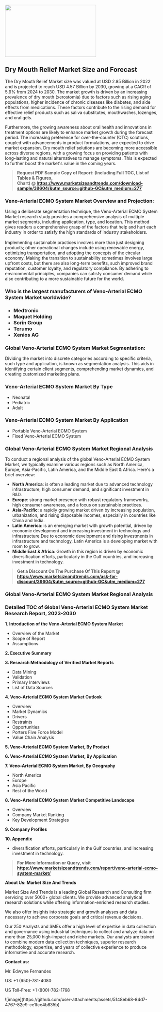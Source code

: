 <p><img class="alignnone size-medium wp-image-20088" src="https://ffe5etoiles.com/wp-content/uploads/2024/12/MST1-300x171.png" alt="" width="300" height="171" /></p><h2>Dry Mouth Relief Market Size and Forecast</h2><p>The Dry Mouth Relief Market size was valued at USD 2.85 Billion in 2022 and is projected to reach USD 4.57 Billion by 2030, growing at a CAGR of 5.9% from 2024 to 2030. The market growth is driven by an increasing prevalence of dry mouth (xerostomia) due to factors such as rising aging populations, higher incidence of chronic diseases like diabetes, and side effects from medications. These factors contribute to the rising demand for effective relief products such as saliva substitutes, mouthwashes, lozenges, and oral gels.</p><p>Furthermore, the growing awareness about oral health and innovations in treatment options are likely to enhance market growth during the forecast period. The increasing preference for over-the-counter (OTC) solutions, coupled with advancements in product formulations, are expected to drive market expansion. Dry mouth relief solutions are becoming more accessible across diverse regions, with a growing focus on providing patients with long-lasting and natural alternatives to manage symptoms. This is expected to further boost the market's value in the coming years.</p></p><blockquote id="" class=""><strong>Request PDF Sample Copy of Report: (Including Full TOC, List of Tables &amp; Figures, Chart)&nbsp;@&nbsp;<strong><a href="https://www.marketsizeandtrends.com/download-sample/39604/&utm_source=github-GC&utm_medium=277" target="_blank">https://www.marketsizeandtrends.com/download-sample/39604/&utm_source=github-GC&utm_medium=277</a></strong></strong></blockquote><h3 id="" class="">Veno-Arterial ECMO System Market&nbsp;Overview and Projection:</h3><p id="" class="">Using a deliberate segmentation technique, the Veno-Arterial ECMO System Market research study provides a comprehensive analysis of multiple market segments, including application, type, and location. This method gives readers a comprehensive grasp of the factors that help and hurt each industry in order to satisfy the high standards of industry stakeholders. <br /> <br />Implementing sustainable practices involves more than just designing products; other operational changes include using renewable energy, optimizing transportation, and adopting the concepts of the circular economy. Making the transition to sustainability sometimes involves large upfront costs, but there are also long-term benefits, such improved brand reputation, customer loyalty, and regulatory compliance. By adhering to environmental principles, companies can satisfy consumer demand while also contributing to a more sustainable future for the world.</p><h3 id="" class="">Who is the largest manufacturers of&nbsp;Veno-Arterial ECMO System Market worldwide?</h3><h3 class=""><p><ul><li>Medtronic </li><li> Maquet Holding </li><li> Sorin Group </li><li> Terumo </li><li> Xenios AG</li></ul></p></h3><h3 id="" class="">Global&nbsp;Veno-Arterial ECMO System Market Segmentation:</h3><p id="" class="">Dividing the market into discrete categories according to specific criteria, such type and application, is known as segmentation analysis. This aids in identifying certain client segments, comprehending market dynamics, and creating customized marketing plans.</p><h3 id="" class="">Veno-Arterial ECMO System Market&nbsp;By Type</h3><p><p><ul><li>Neonatal </li><li> Pediatric </li><li> Adult</p></li></ul></p></p><h3 id="" class="">Veno-Arterial ECMO System Market&nbsp;By Application</h3><p class=""><p><ul><li>Portable Veno-Arterial ECMO System </li><li> Fixed Veno-Arterial ECMO System</li></ul></p></p><h3 id="" class="">Global Veno-Arterial ECMO System Market Regional Analysis</h3><p id="" class="">To conduct a regional analysis of the global Veno-Arterial ECMO System Market, we typically examine various regions such as North America, Europe, Asia-Pacific, Latin America, and the Middle East &amp; Africa. Here's a brief overview:</p><ul><li><strong>North America</strong>: is often a leading market due to advanced technology infrastructure, high consumer demand, and significant investment in R&amp;D.</li><li><strong>Europe</strong>: strong market presence with robust regulatory frameworks, high consumer awareness, and a focus on sustainable practices.</li><li><strong>Asia-Pacific</strong>: a rapidly growing market driven by increasing population, urbanization, and rising disposable incomes, especially in countries like China and India.</li><li><strong>Latin America</strong>: is an emerging market with growth potential, driven by economic development and increasing investment in technology and infrastructure.Due to economic development and rising investments in infrastructure and technology, Latin America is a developing market with room to grow.</li><li><strong>Middle East &amp; Africa</strong>: Growth in this region is driven by economic diversification efforts, particularly in the Gulf countries, and increasing investment in technology.</li></ul><blockquote id="" class=""><strong>Get a Discount On The Purchase Of This Report @ <strong><a href="https://www.marketsizeandtrends.com/ask-for-discount/39604/&utm_source=github-GC&utm_medium=277" target="_blank">https://www.marketsizeandtrends.com/ask-for-discount/39604/&utm_source=github-GC&utm_medium=277</a></strong></strong></blockquote><h3 id="" class="">Global Veno-Arterial ECMO System Market Regional Analysis</h3><h3 id="" class="">Detailed TOC of Global Veno-Arterial ECMO System Market Research Report, 2023-2030</h3><p id="" class=""><strong>1. Introduction of the Veno-Arterial ECMO System Market</strong></p><ul><li>Overview of the Market</li><li>Scope of Report</li><li>Assumptions</li></ul><p id="" class=""><strong>2. Executive Summary</strong></p><p id="" class=""><strong>3. Research Methodology of Verified Market Reports</strong></p><ul><li>Data Mining</li><li>Validation</li><li>Primary Interviews</li><li>List of Data Sources</li></ul><p id="" class=""><strong>4. Veno-Arterial ECMO System Market Outlook</strong></p><ul><li>Overview</li><li>Market Dynamics</li><li>Drivers</li><li>Restraints</li><li>Opportunities</li><li>Porters Five Force Model</li><li>Value Chain Analysis</li></ul><p id="" class=""><strong>5. Veno-Arterial ECMO System Market, By Product</strong></p><p id="" class=""><strong>6. Veno-Arterial ECMO System Market, By Application</strong></p><p id="" class=""><strong>7. Veno-Arterial ECMO System Market, By Geography</strong></p><ul><li>North America</li><li>Europe</li><li>Asia Pacific</li><li>Rest of the World</li></ul><p id="" class=""><strong>8. Veno-Arterial ECMO System Market Competitive Landscape</strong></p><ul><li>Overview</li><li>Company Market Ranking</li><li>Key Development Strategies</li></ul><p id="" class=""><strong>9. Company Profiles</strong></p><p id="" class=""><strong>10. Appendix</strong></p><ul><li>diversification efforts, particularly in the Gulf countries, and increasing investment in technology.</li></ul><blockquote id="" class=""><strong>For More Information or Query, visit <strong><strong><a href="https://www.marketsizeandtrends.com/report/veno-arterial-ecmo-system-market/" target="_blank">https://www.marketsizeandtrends.com/report/veno-arterial-ecmo-system-market/</a></strong></strong></strong></blockquote><p id="" class=""><strong>About Us: Market Size And Trends</strong></p><p id="" class="">Market Size And Trends is a leading Global Research and Consulting firm servicing over 5000+ global clients. We provide advanced analytical research solutions while offering information-enriched research studies.</p><p id="" class="">We also offer insights into strategic and growth analyses and data necessary to achieve corporate goals and critical revenue decisions.</p><p id="" class="">Our 250 Analysts and SMEs offer a high level of expertise in data collection and governance using industrial techniques to collect and analyze data on more than 25,000 high-impact and niche markets. Our analysts are trained to combine modern data collection techniques, superior research methodology, expertise, and years of collective experience to produce informative and accurate research.</p><p id="" class=""><strong>Contact us:</strong></p><p id="" class="">Mr. Edwyne Fernandes</p><p id="" class="">US: +1 (650)-781-4080</p><p id="" class="">US Toll-Free: +1 (800)-782-1768</p>
![image](https://github.com/user-attachments/assets/5148eb68-84d7-4767-82e9-ce1fce4b835b)
